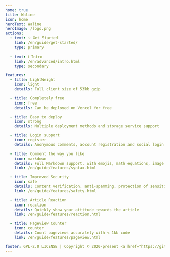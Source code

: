 ```yaml
---
home: true
title: Waline
icon: home
heroText: Waline
heroImage: /logo.png
actions:
  - text: 💡 Get Started
    link: /en/guide/get-started/
    type: primary

  - text: ℹ️ Intro
    link: /en/advanced/intro.html
    type: secondary

features:
  - title: LightWeight
    icon: light
    details: Full client size of 53kb gzip

  - title: Completely free
    icon: free
    details: Can be deployed on Vercel for free

  - title: Easy to deploy
    icon: strong
    details: Multiple deployment methods and storage service support

  - title: Login support
    icon: register
    details: Anonymous comments, account registration and social login are supported

  - title: Comment the way you like
    icon: markdown
    details: Full Markdown support, with emojis, math equations, image uploads, and HTML embedding support
    link: /en/guide/features/syntax.html

  - title: Improved Security
    icon: safe
    details: Content verification, anti-spamming, protection of sensitive data, and more
    link: /en/guide/features/safety.html

  - title: Article Reaction
    icon: reaction
    details: Quickly show your attitude towards the article
    link: /en/guide/features/reaction.html

  - title: Pageview Counter
    icon: counter
    details: Count pageviews accurately with < 1kb code
    link: /en/guide/features/pageview.html

footer: GPL-2.0 LICENSE | Copyright © 2020-present <a href="https://github.com/lizheming" rel="noopener noreferrer " target="_blank">lizheming</a> | Theme by <a href="https://vuepress-theme-hope.github.io/v2/" rel="noopener noreferrer " target="_blank">vuepress-theme-hope</a>
---
```

